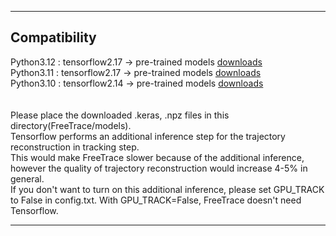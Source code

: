 *** 
## Compatibility </br>
Python3.12 : tensorflow2.17 &#8594; pre-trained models [downloads](https://drive.google.com/file/d/1TRtGqQg5DooiUjvE5YvmgX0c1pxStnUg/view?usp=sharing)</br>
Python3.11 : tensorflow2.17 &#8594; pre-trained models [downloads](https://drive.google.com/file/d/1TRtGqQg5DooiUjvE5YvmgX0c1pxStnUg/view?usp=sharing)</br>
Python3.10 : tensorflow2.14 &#8594; pre-trained models [downloads](https://drive.google.com/file/d/1uPLtL9USZPIJtYvaBSYN-xGyDR6k1ifl/view?usp=drive_link)</br>
</br>
</br>
Please place the downloaded .keras, .npz files in this directory(FreeTrace/models).</br> 
Tensorflow performs an additional inference step for the trajectory reconstruction in tracking step.</br>
This would make FreeTrace slower because of the additional inference, however the quality of trajectory reconstruction would increase 4-5\% in general.</br>
If you don't want to turn on this additional inference, please set GPU_TRACK to False in config.txt. With GPU_TRACK=False, FreeTrace doesn't need Tensorflow.</br>
***
